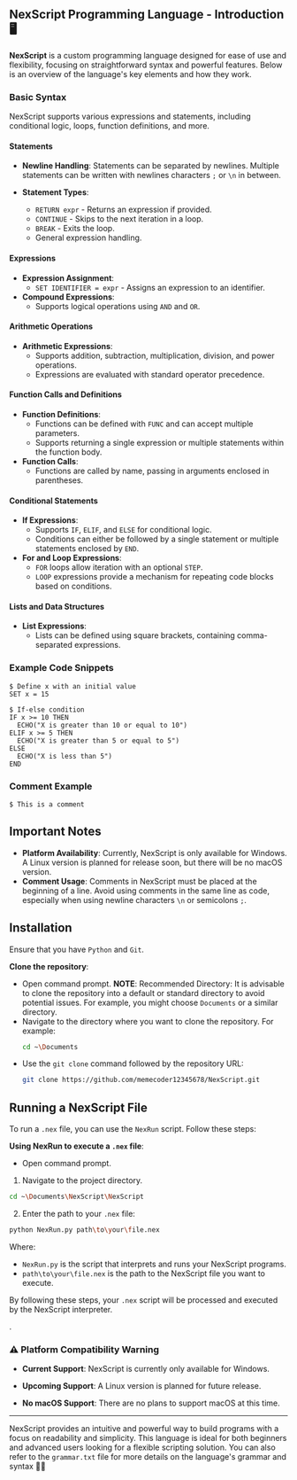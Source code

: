 ## NexScript Programming Language - Introduction 🖥️

**NexScript** is a custom programming language designed for ease of use and flexibility, focusing on straightforward syntax and powerful features. Below is an overview of the language's key elements and how they work.

### Basic Syntax

NexScript supports various expressions and statements, including conditional logic, loops, function definitions, and more.

#### Statements
- **Newline Handling**: Statements can be separated by newlines. Multiple statements can be written with newlines characters `;` or `\n` in between.

- **Statement Types**: 
  - `RETURN expr` - Returns an expression if provided.
  - `CONTINUE` - Skips to the next iteration in a loop.
  - `BREAK` - Exits the loop.
  - General expression handling.

#### Expressions
- **Expression Assignment**: 
  - `SET IDENTIFIER = expr` - Assigns an expression to an identifier.
- **Compound Expressions**: 
  - Supports logical operations using `AND` and `OR`.

#### Arithmetic Operations
- **Arithmetic Expressions**: 
  - Supports addition, subtraction, multiplication, division, and power operations.
  - Expressions are evaluated with standard operator precedence.

#### Function Calls and Definitions
- **Function Definitions**: 
  - Functions can be defined with `FUNC` and can accept multiple parameters.
  - Supports returning a single expression or multiple statements within the function body.
- **Function Calls**: 
  - Functions are called by name, passing in arguments enclosed in parentheses.

#### Conditional Statements
- **If Expressions**: 
  - Supports `IF`, `ELIF`, and `ELSE` for conditional logic.
  - Conditions can either be followed by a single statement or multiple statements enclosed by `END`.
- **For and Loop Expressions**: 
  - `FOR` loops allow iteration with an optional `STEP`.
  - `LOOP` expressions provide a mechanism for repeating code blocks based on conditions.

#### Lists and Data Structures
- **List Expressions**: 
  - Lists can be defined using square brackets, containing comma-separated expressions.

### Example Code Snippets

```nexscript
$ Define x with an initial value
SET x = 15

$ If-else condition
IF x >= 10 THEN
  ECHO("X is greater than 10 or equal to 10")
ELIF x >= 5 THEN
  ECHO("X is greater than 5 or equal to 5")
ELSE
  ECHO("X is less than 5")
END
```

### Comment Example

```nexscript
$ This is a comment
```


## Important Notes
- **Platform Availability**: Currently, NexScript is only available for Windows. A Linux version is planned for release soon, but there will be no macOS version.
- **Comment Usage**: Comments in NexScript must be placed at the beginning of a line. Avoid using comments in the same line as code, especially when using newline characters `\n` or semicolons `;`.



## Installation

Ensure that you have `Python` and `Git`.

**Clone the repository**:
- Open command prompt.
**NOTE**: Recommended Directory: It is advisable to clone the repository into a default or standard directory to avoid potential issues. For example, you might choose `Documents` or a similar directory.
- Navigate to the directory where you want to clone the repository. For example:
  ```sh
  cd ~\Documents
  ```
- Use the `git clone` command followed by the repository URL:
  ```sh
  git clone https://github.com/memecoder12345678/NexScript.git
  ```

## Running a NexScript File

To run a `.nex` file, you can use the `NexRun` script. Follow these steps:

**Using NexRun to execute a `.nex` file**:
- Open command prompt.
1. Navigate to the project directory.
  ```sh
  cd ~\Documents\NexScript\NexScript
  ```
2. Enter the path to your `.nex` file:
  ```sh
  python NexRun.py path\to\your\file.nex
  ```

  Where:
  - `NexRun.py` is the script that interprets and runs your NexScript programs.
  - `path\to\your\file.nex` is the path to the NexScript file you want to execute.

By following these steps, your `.nex` script will be processed and executed by the NexScript interpreter.

.

### ⚠️ Platform Compatibility Warning

- **Current Support**: NexScript is currently only available for Windows.

- **Upcoming Support**: A Linux version is planned for future release.

- **No macOS Support**: There are no plans to support macOS at this time.

--- 

NexScript provides an intuitive and powerful way to build programs with a focus on readability and simplicity. This language is ideal for both beginners and advanced users looking for a flexible scripting solution. You can also refer to the `grammar.txt` file for more details on the language's grammar and syntax 📝🚀
